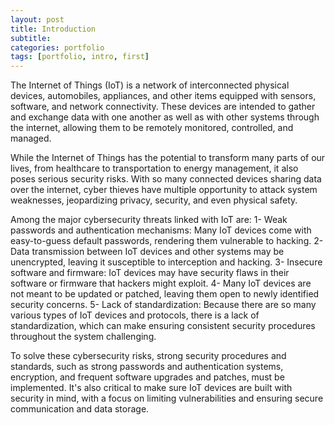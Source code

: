 ```yaml
---
layout: post
title: Introduction
subtitle: 
categories: portfolio
tags: [portfolio, intro, first]
---
```


The Internet of Things (IoT) is a network of interconnected physical devices, automobiles, appliances, and other items equipped with sensors, software, and network connectivity. These devices are intended to gather and exchange data with one another as well as with other systems through the internet, allowing them to be remotely monitored, controlled, and managed.

While the Internet of Things has the potential to transform many parts of our lives, from healthcare to transportation to energy management, it also poses serious security risks. With so many connected devices sharing data over the internet, cyber thieves have multiple opportunity to attack system weaknesses, jeopardizing privacy, security, and even physical safety.

Among the major cybersecurity threats linked with IoT are:
1- Weak passwords and authentication mechanisms: Many IoT devices come with easy-to-guess default passwords, rendering them vulnerable to hacking.
2- Data transmission between IoT devices and other systems may be unencrypted, leaving it susceptible to interception and hacking.
3- Insecure software and firmware: IoT devices may have security flaws in their software or firmware that hackers might exploit.
4- Many IoT devices are not meant to be updated or patched, leaving them open to newly identified security concerns.
5- Lack of standardization: Because there are so many various types of IoT devices and protocols, there is a lack of standardization, which can make ensuring consistent security procedures throughout the system challenging.

To solve these cybersecurity risks, strong security procedures and standards, such as strong passwords and authentication systems, encryption, and frequent software upgrades and patches, must be implemented. It's also critical to make sure IoT devices are built with security in mind, with a focus on limiting vulnerabilities and ensuring secure communication and data storage.
